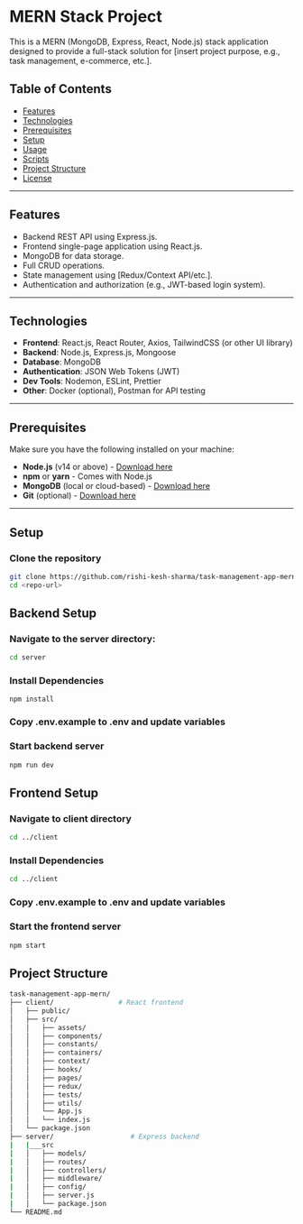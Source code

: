 # MERN Stack Project

This is a MERN (MongoDB, Express, React, Node.js) stack application designed to provide a full-stack solution for [insert project purpose, e.g., task management, e-commerce, etc.].

## Table of Contents

- [Features](#features)
- [Technologies](#technologies)
- [Prerequisites](#prerequisites)
- [Setup](#setup)
- [Usage](#usage)
- [Scripts](#scripts)
- [Project Structure](#project-structure)
- [License](#license)

---

## Features

- Backend REST API using Express.js.
- Frontend single-page application using React.js.
- MongoDB for data storage.
- Full CRUD operations.
- State management using [Redux/Context API/etc.].
- Authentication and authorization (e.g., JWT-based login system).

---

## Technologies

- **Frontend**: React.js, React Router, Axios, TailwindCSS (or other UI library)
- **Backend**: Node.js, Express.js, Mongoose
- **Database**: MongoDB
- **Authentication**: JSON Web Tokens (JWT)
- **Dev Tools**: Nodemon, ESLint, Prettier
- **Other**: Docker (optional), Postman for API testing

---

## Prerequisites

Make sure you have the following installed on your machine:

- **Node.js** (v14 or above) - [Download here](https://nodejs.org/)
- **npm** or **yarn** - Comes with Node.js
- **MongoDB** (local or cloud-based) - [Download here](https://www.mongodb.com/try/download/community)
- **Git** (optional) - [Download here](https://git-scm.com/)

---

## Setup

### Clone the repository

```bash
git clone https://github.com/rishi-kesh-sharma/task-management-app-mern.git
cd <repo-url>
```

## Backend Setup

### Navigate to the server directory:

```bash
cd server
```

### Install Dependencies

```
npm install
```

### Copy .env.example to .env and update variables

### Start backend server

```bash
npm run dev
```

## Frontend Setup

### Navigate to client directory

```bash
cd ../client
```

### Install Dependencies

```bash
cd ../client
```

### Copy .env.example to .env and update variables

### Start the frontend server

```bash
npm start
```

## Project Structure

```bash
task-management-app-mern/
├── client/                # React frontend
│   ├── public/
│   ├── src/
│   │   ├── assets/
│   │   ├── components/
│   │   ├── constants/
│   │   ├── containers/
│   │   ├── context/
│   │   ├── hooks/
│   │   ├── pages/
│   │   ├── redux/
│   │   ├── tests/
│   │   ├── utils/
│   │   └── App.js
│   │   └── index.js
│   └── package.json
├── server/                   # Express backend
|   |___src
|   │   ├── models/
|   │   ├── routes/
|   │   ├── controllers/
|   │   ├── middleware/
|   │   ├── config/
|   │   ├── server.js
|   │   └── package.json
└── README.md

```
